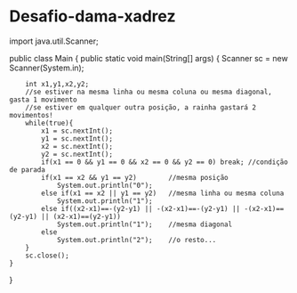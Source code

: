 # Desafio-dama-xadrez

import java.util.Scanner;

public class Main {
	public static void main(String[] args) {
		Scanner sc = new Scanner(System.in);
				
		int x1,y1,x2,y2;
		//se estiver na mesma linha ou mesma coluna ou mesma diagonal, gasta 1 movimento
		//se estiver em qualquer outra posição, a rainha gastará 2 movimentos!
	    while(true){
	    	x1 = sc.nextInt();
	    	y1 = sc.nextInt();
	    	x2 = sc.nextInt();
	    	y2 = sc.nextInt();
	    	if(x1 == 0 && y1 == 0 && x2 == 0 && y2 == 0) break; //condição de parada
	    	if(x1 == x2 && y1 == y2)		//mesma posição
	    		System.out.println("0");
	        else if(x1 == x2 || y1 == y2)	//mesma linha ou mesma coluna
	        	System.out.println("1");
	    	else if((x2-x1)==-(y2-y1) || -(x2-x1)==-(y2-y1) || -(x2-x1)==(y2-y1) || (x2-x1)==(y2-y1))
	    		System.out.println("1");	//mesma diagonal
	        else 
	        	System.out.println("2");	//o resto...
	    }
		sc.close();
	}
}
